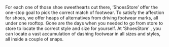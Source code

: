 For each one of those shoe sweethearts out there, ‘ShoesStore’ offer the one-stop goal to pick the correct match of footwear. To satisfy the affection for shoes, we offer heaps of alternatives from driving footwear marks, all under one rooftop. Gone are the days when you needed to go from store to store to locate the correct style and size for yourself. At ‘ShoesStore’ , you can locate a vast accumulation of dashing footwear in all sizes and styles, all inside a couple of snaps.
